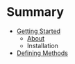 # Summary

* [Getting Started](README.md)
   * [About](getting-startes/about.md)
   * Installation
* [Defining Methods](methods.md)

